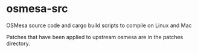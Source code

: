# osmesa-src
OSMesa source code and cargo build scripts to compile on Linux and Mac

Patches that have been applied to upstream osmesa are in the patches directory.
